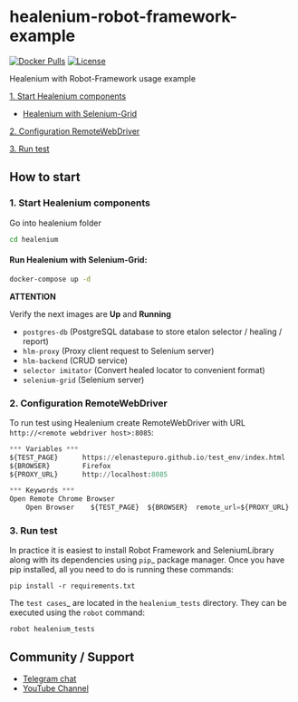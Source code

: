 # healenium-robot-framework-example

[![Docker Pulls](https://img.shields.io/docker/pulls/healenium/hlm-backend.svg?maxAge=25920)](https://hub.docker.com/u/healenium)
[![License](https://img.shields.io/badge/license-Apache-brightgreen.svg)](https://www.apache.org/licenses/LICENSE-2.0)

Healenium with Robot-Framework usage example 

[1. Start Healenium components](#1-start-healenium-components)
* [Healenium with Selenium-Grid](#run-healenium-with-selenium-grid)

[2. Configuration RemoteWebDriver](#2-configuration-remotewebdriver)

[3. Run test](#3-run-test)

## How to start

### 1. Start Healenium components

Go into healenium folder

```sh
cd healenium
```

#### Run Healenium with Selenium-Grid:
```sh
docker-compose up -d
```

<b>ATTENTION</b>

Verify the next images are <b>Up</b> and <b>Running</b>
- `postgres-db` (PostgreSQL database to store etalon selector / healing / report)
- `hlm-proxy` (Proxy client request to Selenium server)
- `hlm-backend` (CRUD service)
- `selector imitator` (Convert healed locator to convenient format)
- `selenium-grid` (Selenium server)

### 2. Configuration RemoteWebDriver

To run test using Healenium create RemoteWebDriver with URL ```http://<remote webdriver host>:8085```:

```py
*** Variables ***
${TEST_PAGE}      https://elenastepuro.github.io/test_env/index.html
${BROWSER}        Firefox
${PROXY_URL}      http://localhost:8085

*** Keywords ***
Open Remote Chrome Browser
    Open Browser    ${TEST_PAGE}  ${BROWSER}  remote_url=${PROXY_URL}
```

### 3. Run test
In practice it is easiest to install Robot Framework and
SeleniumLibrary along with its dependencies using `pip`_ package
manager. Once you have pip installed, all you need to do is running
these commands:

    pip install -r requirements.txt


The `test cases`_ are located in the ``healenium_tests`` directory. They can be
executed using the ``robot`` command:

    robot healenium_tests


## Community / Support

* [Telegram chat](https://t.me/healenium)
* [YouTube Channel](https://www.youtube.com/channel/UCsZJ0ri-Hp7IA1A6Fgi4Hvg)

